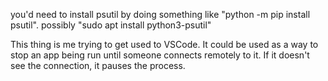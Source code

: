 you'd need to install psutil by doing something like "python -m pip install psutil".
possibly "sudo apt install python3-psutil"

This thing is me trying to get used to VSCode. It could be used as a way to stop an app being run
until someone connects remotely to it. If it doesn't see the connection, it pauses the process.
